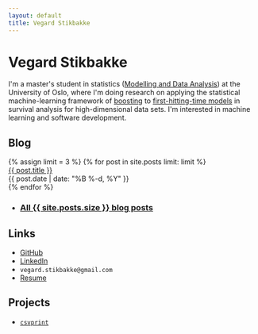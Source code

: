 ```yaml
---
layout: default
title: Vegard Stikbakke
---
```


# Vegard Stikbakke

I'm a master's student in statistics ([Modelling and Data Analysis](http://www.uio.no/english/studies/programmes/modelling-data-analysis/)) at the University of Oslo, where I'm doing research on applying the statistical machine-learning framework of [boosting](https://en.wikipedia.org/wiki/Boosting_(machine_learning)) to [first-hitting-time models](https://en.wikipedia.org/wiki/First-hitting-time_model) in survival analysis for high-dimensional data sets. I'm interested in machine learning and software development.

## Blog
<div id="blog-links">
{% assign limit = 3 %}
{% for post in site.posts limit: limit %}
<div class="blog-link">
<a href="{{ post.url }}">{{ post.title }}</a>
<br />{{ post.date | date: "%B %-d, %Y" }}
</div>
{% endfor %}
<ul><li><i class="fa fa-pencil" aria-hidden="true"></i><h3><a href="blog/">All {{ site.posts.size }} blog posts</a></h3></li></ul>
</div>

## Links

<!-- Hacky HTML to get list of links with images and decent placement -->
<div id="links">
    <ul>
        <li>
            <i class="fa fa-github" aria-hidden="true"></i>
            <a href="https://github.com/vegarsti">GitHub</a>
        </li>
        <li>
            <i class="fa fa-linkedin" aria-hidden="true"></i>
            <a href="https://no.linkedin.com/in/vegardstikbakke">LinkedIn</a>
        </li>
        <li>
            <i class="fa fa-envelope-o" aria-hidden="true"></i>
            <code>vegard.stikbakke@gmail.com</code>
        </li>
        <li>
            <i class="fa fa-file-pdf-o" aria-hidden="true"></i>
            <a href="assets/pdf/Resume.pdf">Resume</a>
        </li>
    </ul>
</div>

<!-- Old list of links
<i class="fa fa-github" aria-hidden="true"></i> [GitHub](https://github.com/vegarsti)
<br /><i class="fa fa-linkedin" aria-hidden="true"></i> [LinkedIn](https://no.linkedin.com/in/vegardstikbakke)
<br /><i class="fa fa-twitter" aria-hidden="true"></i> [Twitter](https://twitter.com/vegardstikbakke)
<br /><i class="fa fa-envelope-o" aria-hidden="true"></i> [E-mail](mailto:vegard.stikbakke@gmail.com)
<br /><i class="fa fa-file-pdf-o" aria-hidden="true"></i> [Resume](assets/pdf/resume.pdf)
-->

## Projects

- [`csvprint`](http://github.com/vegarsti/csvprint)